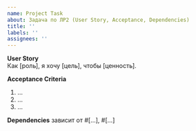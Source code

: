 ```yaml
---
name: Project Task
about: Задача по ЛР2 (User Story, Acceptance, Dependencies)
title: ''
labels: ''
assignees: ''
---
```


**User Story**  
Как [роль], я хочу [цель], чтобы [ценность].

**Acceptance Criteria**
1. …
2. …
3. …

**Dependencies**
зависит от #[…], #[…]
